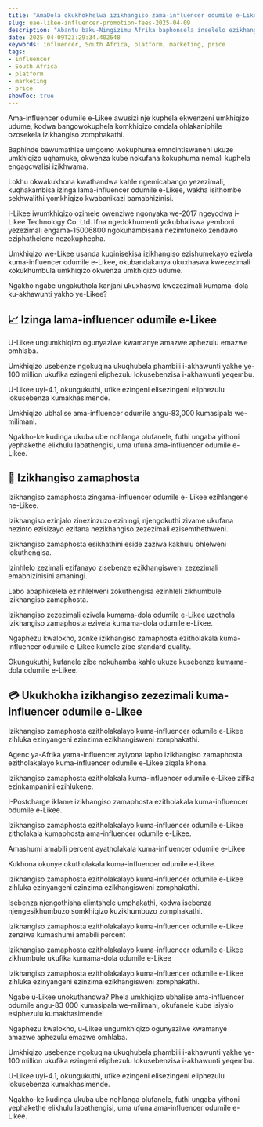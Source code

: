 ```yaml
---
title: "AmaDola okukhokhelwa izikhangiso zama-influencer odumile e-Likee"
slug: uae-likee-influencer-promotion-fees-2025-04-09
description: "Abantu baku-Ningizimu Afrika baphonsela inselelo ezikhangiso ezibuthakathaka zomphakathi we-Likee"
date: 2025-04-09T23:29:34.402648
keywords: influencer, South Africa, platform, marketing, price
tags:
- influencer
- South Africa
- platform
- marketing
- price
showToc: true
---
```


Ama-influencer odumile e-Likee awusizi nje kuphela ekwenzeni umkhiqizo udume, kodwa bangowokuphela komkhiqizo omdala ohlakaniphile ozosekela izikhangiso zomphakathi.

Baphinde bawumathise umgomo wokuphuma emncintiswaneni ukuze umkhiqizo uqhamuke, okwenza kube nokufana kokuphuma nemali kuphela engagcwalisi izikhwama.

Lokhu okwakukhona kwathandwa kahle ngemicabango yezezimali, kuqhakambisa izinga lama-influencer odumile e-Likee, wakha isithombe sekhwalithi yomkhiqizo kwabanikazi bamabhizinisi.

I-Likee iwumkhiqizo ozimele owenziwe ngonyaka we-2017 ngeyodwa i-Likee Technology Co. Ltd. Ifna ngedokhumenti yokubhaliswa yemboni yezezimali engama-15006800 ngokuhambisana nezimfuneko zendawo eziphathelene nezokuphepha.

Umkhiqizo we-Likee usanda kuqinisekisa izikhangiso ezishumekayo ezivela kuma-influencer odumile e-Likee, okubandakanya ukuxhaswa kwezezimali kokukhumbula umkhiqizo okwenza umkhiqizo udume.

Ngakho ngabe ungakuthola kanjani ukuxhaswa kwezezimali kumama-dola ku-akhawunti yakho ye-Likee? 

## 📈 Izinga lama-influencer odumile e-Likee 

U-Likee ungumkhiqizo ogunyaziwe kwamanye amazwe aphezulu emazwe omhlaba.

Umkhiqizo usebenze ngokuqina ukuqhubela phambili i-akhawunti yakhe ye-100 million ukufika ezingeni eliphezulu lokusebenzisa i-akhawunti yeqembu.

U-Likee uyi-4.1, okungukuthi, ufike ezingeni elisezingeni eliphezulu lokusebenza kumakhasimende.

Umkhiqizo ubhalise ama-influencer odumile angu-83,000 kumasipala we-milimani. 

Ngakho-ke kudinga ukuba ube nohlanga olufanele, futhi ungaba yithoni yephakethe elikhulu labathengisi, uma ufuna ama-influencer odumile e-Likee.

## 🎯 Izikhangiso zamaphosta

Izikhangiso zamaphosta zingama-influencer odumile e- Likee ezihlangene ne-Likee. 

Izikhangiso ezinjalo zinezinzuzo eziningi, njengokuthi zivame ukufana nezinto ezisizayo ezifana nezikhangiso zezezimali ezisemthethweni.

Izikhangiso zamaphosta esikhathini eside zaziwa kakhulu ohlelweni lokuthengisa. 

Izinhlelo zezimali ezifanayo zisebenze ezikhangisweni zezezimali emabhizinisini amaningi.

Labo abaphikelela ezinhlelweni zokuthengisa ezinhleli zikhumbule izikhangiso zamaphosta.

Izikhangiso zezezimali ezivela kumama-dola odumile e-Likee uzothola izikhangiso zamaphosta ezivela kumama-dola odumile e-Likee.

Ngaphezu kwalokho, zonke izikhangiso zamaphosta ezitholakala kuma-influencer odumile e-Likee kumele zibe standard quality.

Okungukuthi, kufanele zibe nokuhamba kahle ukuze kusebenze kumama-dola odumile e-Likee.

## 💳 Ukukhokha izikhangiso zezezimali kuma-influencer odumile e-Likee

Izikhangiso zamaphosta ezitholakalayo kuma-influencer odumile e-Likee zihluka ezinyangeni ezinzima ezikhangisweni zomphakathi.

Agenc ya-Afrika yama-influencer ayiyona lapho izikhangiso zamaphosta ezitholakalayo kuma-influencer odumile e-Likee ziqala khona.

Izikhangiso zamaphosta ezitholakala kuma-influencer odumile e-Likee zifika ezinkampanini ezihlukene.

I-Postcharge iklame izikhangiso zamaphosta ezitholakala kuma-influencer odumile e-Likee.

Izikhangiso zamaphosta ezitholakalayo kuma-influencer odumile e-Likee zitholakala kumaphosta ama-influencer odumile e-Likee.

Amashumi amabili percent ayatholakala kuma-influencer odumile e-Likee

Kukhona okunye okutholakala kuma-influencer odumile e-Likee.

Izikhangiso zamaphosta ezitholakalayo kuma-influencer odumile e-Likee zihluka ezinyangeni ezinzima ezikhangisweni zomphakathi.

Isebenza njengothisha elimtshele umphakathi, kodwa isebenza njengesikhumbuzo somkhiqizo kuzikhumbuzo zomphakathi.

Izikhangiso zamaphosta ezitholakalayo kuma-influencer odumile e-Likee zenziwa kumashumi amabili percent

Izikhangiso zamaphosta ezitholakalayo kuma-influencer odumile e-Likee zikhumbule ukufika kumama-dola odumile e-Likee

Izikhangiso zamaphosta ezitholakalayo kuma-influencer odumile e-Likee zihluka ezinyangeni ezinzima ezikhangisweni zomphakathi.

Ngabe u-Likee unokuthandwa? Phela umkhiqizo ubhalise ama-influencer odumile angu-83 000 kumasipala we-milimani, okufanele kube isiyalo esiphezulu kumakhasimende!

Ngaphezu kwalokho, u-Likee ungumkhiqizo ogunyaziwe kwamanye amazwe aphezulu emazwe omhlaba.

Umkhiqizo usebenze ngokuqina ukuqhubela phambili i-akhawunti yakhe ye-100 million ukufika ezingeni eliphezulu lokusebenzisa i-akhawunti yeqembu.

U-Likee uyi-4.1, okungukuthi, ufike ezingeni elisezingeni eliphezulu lokusebenza kumakhasimende. 

Ngakho-ke kudinga ukuba ube nohlanga olufanele, futhi ungaba yithoni yephakethe elikhulu labathengisi, uma ufuna ama-influencer odumile e-Likee.